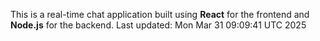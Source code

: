 This is a real-time chat application built using **React** for the frontend and **Node.js** for the backend.
Last updated: Mon Mar 31 09:09:41 UTC 2025
